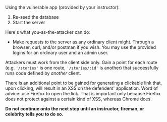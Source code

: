 Using the vulnerable app (provided by your instructor):

1. Re-seed the database
2. Start the server

Here's what you-as-the-attacker can do:

- Make requests to the server as any ordinary client might. Through a browser, curl, and/or postman if you wish. You may use the provided logins for an ordinary user and an admin user.

Attackers must work from the client side only. Gain a point for each route (e.g. `'/stories'` is one route, `'/stories/:id'` is another) that successfully runs code defined by *another* client.

There is an additional point to be gained for generating a clickable link that, upon clicking, will result in an XSS on the defenders' application. Word of advice: use Firefox to open the link. That is important only because Firefox does not protect against a certain kind of XSS, whereas Chrome does.

**Do not continue onto the next step until an instructor, fireman, or celebrity tells you to do so.**